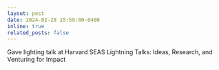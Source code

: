 ```yaml
---
layout: post
date: 2024-02-28 15:59:00-0400
inline: true
related_posts: false
---
```

Gave lighting talk at Harvard SEAS Lightning Talks: Ideas, Research, and Venturing for Impact
